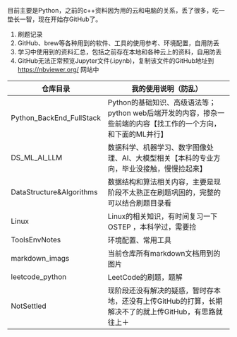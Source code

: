目前主要是Python，之前的c++资料因为用的云和电脑的关系，丢了很多，吃一垫长一智，现在开始存GitHub了。
1. 刷题记录
2. GitHub、brew等各种用到的软件、工具的使用参考、环境配置，自用防丢
3. 学习中使用到的资料汇总，包括之前存在本地和各种云上的资料，自用防丢
4. GitHub无法正常预览Jupyter文件(.ipynb)，复制该文件的GitHub地址到 https://nbviewer.org/ 网站中



| 仓库目录                 | 我的使用说明（防乱）                                         |
| ------------------------ | ------------------------------------------------------------ |
| Python_BackEnd_FullStack | Python的基础知识、高级语法等；python web后端开发的内容，掺杂一些前端的内容【找工作的一个方向，和下面的ML并行】 |
| DS_ML_AI_LLM             | 数据科学、机器学习、数字图像处理、AI、大模型相关【本科的专业方向，毕业没接触，慢慢捡起来】 |
| DataStructure&Algorithms | 数据结构和算法相关内容，主要是现阶段不太熟正在刷题巩固的，完整的可以结合刷题目录看 |
| Linux                    | Linux的相关知识，有时间复习一下 OSTEP ，本科学过，需要捡     |
| ToolsEnvNotes            | 环境配置、常用工具                                           |
| markdown_imags           | 当前仓库所有markdown文档用到的图片                           |
| leetcode_python          | LeetCode的刷题，题解                                         |
| NotSettled               | 现阶段还没有解决的疑惑，暂时存本地，还没有上传GitHub的打算，长期解决不了的就上传GitHub，有思路就往上＋ |





